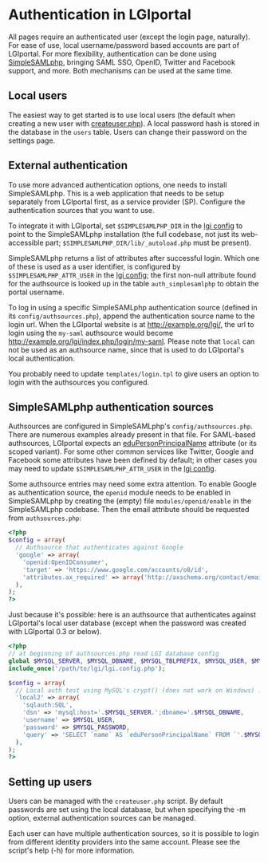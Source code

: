 Authentication in LGIportal
===========================

All pages require an authenticated user (except the login page, naturally).
For ease of use, local username/password based accounts are part of LGIportal.
For more flexibility, authentication can be done using [SimpleSAMLphp][],
bringing SAML SSO, OpenID, Twitter and Facebook support, and more.
Both mechanisms can be used at the same time.


Local users
-----------
The easiest way to get started is to use local users (the default when creating
a new user with [createuser.php][]). A local password hash is stored in the
database in the `users` table. Users can change their password on the settings
page.


External authentication
-----------------------
To use more advanced authentication options, one needs to install
SimpleSAMLphp. This is a web application that needs to be setup separately from
LGIportal first, as a service provider (SP). Configure the authentication
sources that you want to use.

To integrate it with LGIportal, set `$SIMPLESAMLPHP_DIR` in the [lgi config][]
to point to the SimpleSAMLphp installation (the full codebase, not just its
web-accessible part; `$SIMPLESAMLPHP_DIR/lib/_autoload.php` must be present).

SimpleSAMLphp returns a list of attributes after successful login. Which one of
these is used as a user identifier, is configured by `$SIMPLESAMLPHP_ATTR_USER`
in the [lgi config][]; the first non-null attribute found for the authsource is
looked up in the table `auth_simplesamlphp` to obtain the portal username.

To log in using a specific SimpleSAMLphp authentication source (defined in its
`config/authsources.php`), append the authentication source name to the login
url. When the LGIportal website is at <http://example.org/lgi/>, the url to
login using the `my-saml` authsource would become
<http://example.org/lgi/index.php/login/my-saml>.
Please note that `local` can not be used as an authsource name, since that
is used to do LGIportal's local authentication.

You probably need to update `templates/login.tpl` to give users an option
to login with the authsources you configured.


SimpleSAMLphp authentication sources
------------------------------------
Authsources are configured in SimpleSAMLphp's `config/authsources.php`. There
are numerous examples already present in that file. For SAML-based authsources,
LGIportal expects an [eduPersonPrincipalName][] attribute (or its scoped
variant). For some other common services like Twitter, Google and Facebook
some attributes have been defined by default; in other cases you may need
to update `$SIMPLESAMLPHP_ATTR_USER` in the [lgi config][].

Some authsource entries may need some extra attention. To enable Google as
authentication source, the `openid` module needs to be enabled in SimpleSAMLphp
by creating the (empty) file `modules/openid/enable` in the SimpleSAMLphp
codebase. Then the email attribute should be requested from `authsources.php`:

```php
<?php
$config = array(
  // Authsource that authenticates against Google
  'google' => array(
    'openid:OpenIDConsumer',
    'target' => 'https://www.google.com/accounts/o8/id',
    'attributes.ax_required' => array('http://axschema.org/contact/email'),
  ),
);
?>
```

Just because it's possible: here is an authsource that authenticates against
LGIportal's local user database (except when the password was created with
LGIportal 0.3 or below).

```php
<?php
// at beginning of authsources.php read LGI database config
global $MYSQL_SERVER, $MYSQL_DBNAME, $MYSQL_TBLPREFIX, $MYSQL_USER, $MYSQL_PASSWORD;
include_once('/path/to/lgi/lgi.config.php');

$config = array(
  // Local auth test using MySQL's crypt() (does not work on Windows) :)
  'local2' => array(
    'sqlauth:SQL',
    'dsn' => 'mysql:host='.$MYSQL_SERVER.';dbname='.$MYSQL_DBNAME,
    'username' => $MYSQL_USER,
    'password' => $MYSQL_PASSWORD,
    'query' => 'SELECT `name` AS `eduPersonPrincipalName` FROM `'.$MYSQL_TBLPREFIX.'users` WHERE `name`=:username AND `passwd_hash`=ENCRYPT(:password,`passwd_hash`)',
  ),
);
?>
```


Setting up users
----------------
Users can be managed with the `createuser.php` script. By default passwords
are set using the local database, but when specifying the -m option, external
authentication sources can be managed.

Each user can have multiple authentication sources, so it is possible to login
from different identity providers into the same account. Please see the
script's help (-h) for more information.


[SimpleSAMLphp]: http://www.simplesamlphp.org/
[eduPersonPrincipalName]: http://middleware.internet2.edu/eduperson/
[lgi config]: lgi/lgi.config.php
[createuser.php]: lgi/createuser.php

